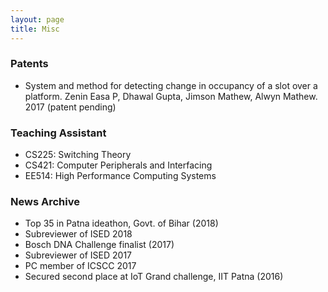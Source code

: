```yaml
---
layout: page
title: Misc
---
```


### Patents

* System and method for detecting change in occupancy of a slot over a platform. Zenin Easa P, Dhawal Gupta, Jimson Mathew, Alwyn Mathew. 2017 (patent pending)


### Teaching Assistant

* CS225: Switching Theory
* CS421: Computer Peripherals and Interfacing
* EE514: High Performance Computing Systems


### News Archive

* Top 35 in Patna ideathon, Govt. of Bihar (2018)
* Subreviewer of ISED 2018
* Bosch DNA Challenge finalist (2017)
* Subreviewer of ISED 2017
* PC member of ICSCC 2017
* Secured second place at IoT Grand challenge, IIT Patna (2016)